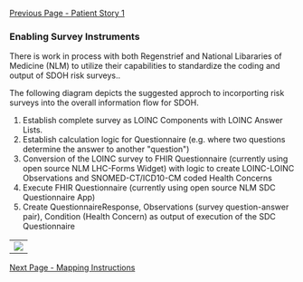 [Previous Page - Patient Story 1](patient_story_1.html)

###  Enabling Survey Instruments

There is work in process with both Regenstrief and National Libararies of Medicine  (NLM) to utilize their capabilities to standardize the coding and output of SDOH risk surveys..

The following diagram depicts the suggested approch to incorporting risk surveys into the overall information flow for SDOH.

1. Establish complete survey as LOINC Components with LOINC Answer Lists.  
2. Establish calculation logic for Questionnaire (e.g. where two questions determine the answer to another "question")
3. Conversion of the LOINC survey to FHIR Questionnaire (currently using open source NLM LHC-Forms Widget) with logic to create LOINC-LOINC Observations and SNOMED-CT/ICD10-CM coded Health Concerns
5. Execute FHIR Questionnaire (currently using open source NLM SDC Questionnaire App)
6. Create QuestionnaireResponse, Observations (survey question-answer pair), Condition (Health Concern) as output of execution of the SDC Questionnaire


<table><tr><td><img src="Enabling Survy Instruments.jpg" /></td></tr></table>

[Next Page - Mapping Instructions](mapping_instructions.html)